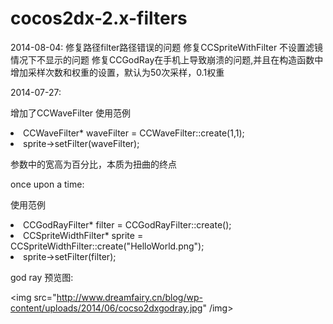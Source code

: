 cocos2dx-2.x-filters
====================
2014-08-04:
修复路径filter路径错误的问题
修复CCSpriteWithFilter 不设置滤镜情况下不显示的问题
修复CCGodRay在手机上导致崩溃的问题,并且在构造函数中增加采样次数和权重的设置，默认为50次采样，0.1权重

2014-07-27:

增加了CCWaveFilter
使用范例
<li>CCWaveFilter* waveFilter = CCWaveFilter::create(1,1);</li>

<li>sprite->setFilter(waveFilter);</li>

参数中的宽高为百分比，本质为扭曲的终点

once upon a time:

使用范例
<li>CCGodRayFilter* filter = CCGodRayFilter::create();</li>

<li>CCSpriteWidthFilter* sprite = CCSpriteWidthFilter::create("HelloWorld.png");</li>

<li>sprite->setFilter(filter);</li>


god ray 预览图:

<img src="http://www.dreamfairy.cn/blog/wp-content/uploads/2014/06/cocso2dxgodray.jpg" /img>
